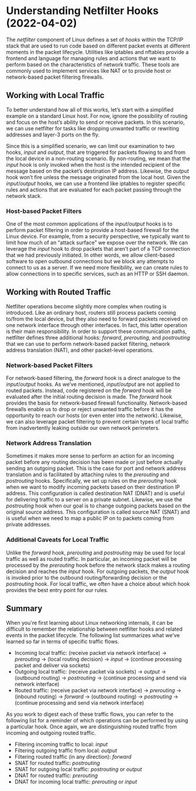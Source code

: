 #  Understanding Netfilter Hooks (2022-04-02)
The _netfilter_ component of Linux defines a set of _hooks_ within the TCP/IP stack that are used to run code based on different packet events at different moments in the packet lifecycle. Utilities like iptables and nftables provide a frontend and language for managing rules and actions that we want to perform based on the characteristics of network traffic. These tools are commonly used to implement services like NAT or to provide host or network-based packet filtering firewalls.

## Working with Local Traffic
To better understand how all of this works, let’s start with a simplified example on a standard Linux host. For now, ignore the possibility of routing and focus on the host’s ability to send or receive packets. In this scenario, we can use netfilter for tasks like dropping unwanted traffic or rewriting addresses and layer-3 ports on the fly.

Since this is a simplified scenario, we can limit our examination to two hooks, _input_ and _output_, that are triggered for packets flowing to and from the local device in a non-routing scenario. By non-routing, we mean that the _input_ hook is only invoked when the host is the intended recipient of the message based on the packet’s destination IP address. Likewise, the _output_ hook won’t fire unless the message originated from the local host. Given the _input_/_output_ hooks, we can use a frontend like iptables to register specific rules and actions that are evaluated for each packet passing through the network stack.

### Host-based Packet Filters
One of the most common applications of the _input_/_output_ hooks is to perform packet filtering in order to provide a host-based firewall for the Linux device. For example, from a security perspective, we typically want to limit how much of an “attack surface” we expose over the network. We can leverage the _input_ hook to drop packets that aren’t part of a TCP connection that we had previously initiated. In other words, we allow client-based software to open outbound connections but we block any attempts to connect to us as a server. If we need more flexibility, we can create rules to allow connections in to specific services, such as an HTTP or SSH daemon. 

## Working with Routed Traffic
Netfilter operations become slightly more complex when routing is introduced. Like an ordinary host, routers still process packets coming to/from the local device, but they also need to forward packets received on one network interface through other interfaces. In fact, this latter operation is their main responsibility. In order to support these communication paths, netfilter defines three additional hooks: _forward_, _prerouting_, and _postrouting_ that we can use to perform network-based packet filtering, network address translation (NAT), and other packet-level operations.

### Network-based Packet Filters
For network-based filtering, the _forward_ hook is a direct analogue to the _input_/_output_ hooks. As we’ve mentioned, _input_/_output_ are not applied to routed packets. Instead, code registered on the _forward_ hook will be evaluated after the initial routing decision is made. The _forward_ hook provides the basis for network-based firewall functionality. Network-based firewalls enable us to drop or reject unwanted traffic before it has the opportunity to reach our hosts (or even enter into the network). Likewise, we can also leverage packet filtering to prevent certain types of local traffic from inadvertently leaking outside our own network perimeters.

### Network Address Translation
Sometimes it makes more sense to perform an action for an incoming packet before any routing decision has been made or just before actually sending an outgoing packet. This is the case for port and network address translation and is facilitated by attaching rules to the _prerouting_ and _postrouting_ hooks. Specifically, we set up rules on the _prerouting_ hook when we want to modify incoming packets based on their destination IP address. This configuration is called destination NAT (DNAT) and is useful for delivering traffic to a server on a private subnet. Likewise, we use the _postrouting_ hook when our goal is to change outgoing packets based on the original source address. This configuration is called source NAT (SNAT) and is useful when we need to map a public IP on to packets coming from private addresses. 

### Additional Caveats for Local Traffic
Unlike the _forward_ hook, _prerouting_ and _postrouting_ may be used for local traffic as well as routed traffic. In particular, an incoming packet will be processed by the _prerouting_ hook before the network stack makes a routing decision and reaches the _input_ hook. For outgoing packets, the _output_ hook is invoked prior to the outbound routing/forwarding decision or the _postrouting_ hook. For local traffic, we often have a choice about which hook provides the best entry point for our rules. 

## Summary
When you're first learning about Linux networking internals, it can be difficult to remember the relationship between netfilter hooks and related events in the packet lifecycle. The following list summarizes what we've learned so far in terms of specific traffic flows. 

- Incoming local traffic: (receive packet via network interface) -> _prerouting_ -> (local routing decision) -> _input_ -> (continue processing packet and deliver via sockets)
- Outgoing local traffic: (receive packet via sockets) -> _output_ -> (outbound routing) -> _postrouting_ -> (continue processing and send via network interface)
- Routed traffic: (receive packet via network interface) -> _prerouting_ -> (inbound routing) -> _forward_ -> (outbound routing) -> _postrouting_ -> (continue processing and send via network interface)

As you work to digest each of these traffic flows, you can refer to the following list for a reminder of which operations can be performed by using a particular hook. Once again, we are distinguishing routed traffic from incoming and outgoing routed traffic.

- Filtering incoming traffic to local: _input_
- Filtering outgoing traffic from local: _output_
- Filtering routed traffic (in any direction): _forward_
- SNAT for routed traffic: _postrouting_
- SNAT for outgoing local traffic: _postrouting_ or _output_
- DNAT for routed traffic: _prerouting_
- DNAT for incoming local traffic: _prerouting_ or _input_
